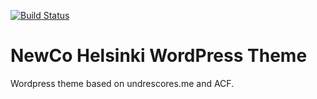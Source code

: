 [![Build Status](https://travis-ci.org/Automattic/_s.svg?branch=master)](https://travis-ci.org/Automattic/_s)

NewCo Helsinki WordPress Theme 
===

Wordpress theme based on undrescores.me and ACF.


